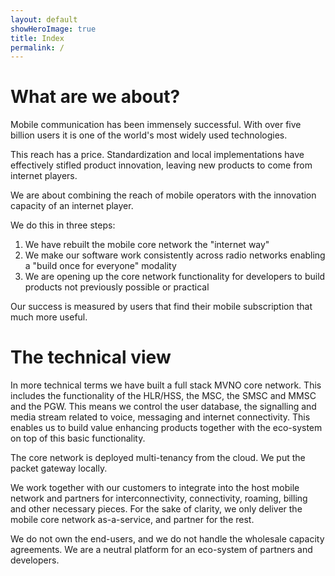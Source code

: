 ```yaml
---
layout: default
showHeroImage: true
title: Index
permalink: /
---
```


# What are we about?

Mobile communication has been immensely successful. With over five billion users it is one of the world's most widely used technologies. 

This reach has a price. Standardization and local implementations have effectively stifled product innovation, leaving new products to come from internet players.

We are about combining the reach of mobile operators with the innovation capacity of an internet player. 

We do this in three steps: 
1. We have rebuilt the mobile core network the "internet way"
2. We make our software work consistently across radio networks enabling a "build once for everyone" modality
3. We are opening up the core network functionality for developers to build products not previously possible or practical

Our success is measured by users that find their mobile subscription that much more useful. 

# The technical view

In more technical terms we have built a full stack MVNO core network. This includes the functionality of the HLR/HSS, the MSC, the SMSC and MMSC and the PGW. This means we control the user database, the signalling and media stream related to voice, messaging and internet connectivity. This enables us to build value enhancing products together with the eco-system on top of this basic functionality. 

The core network is deployed multi-tenancy from the cloud. We put the packet gateway locally. 

We work together with our customers to integrate into the host mobile network and partners for interconnectivity, connectivity, roaming, billing and other necessary pieces. For the sake of clarity, we only deliver the mobile core network as-a-service, and partner for the rest. 

We do not own the end-users, and we do not handle the wholesale capacity agreements. We are a neutral platform for an eco-system of partners and developers. 
